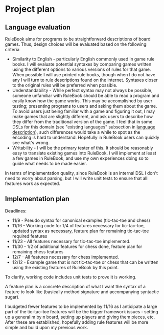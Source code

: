 # Project plan

## Language evaluation

RuleBook aims for programs to be straightforward descriptions of board games. Thus, design choices will be evaluated based on the following criteria:
* Similarity to English - particularly English commonly used in game rule books. I will evaluate potential syntaxes by comparing games written using the different options to various versions of rules for that game. When possible I will use printed rule books, though when I do not have any I will turn to rule descriptions found on the internet. Syntaxes closer to the original rules will be preferred when possible. 
* Understandability - While perfect syntax may not always be possible, someone unfamiliar with RuleBook should be able to read a program and easily know how the game works. This may be accomplished by user testing; presenting programs to users and asking them about the game. To avoid users just being familiar with a game and figuring it out, I may make games that are slightly different, and ask users to describe how they differ from the traditional version of the game. I feel that in some DSLs for this domain (see "existing languages" subsection in [language description](description.md)), such differences would take a while to spot as the encoding is hard to understand. Hopefully in RuleBook users can quickly see what's wrong.
* Writability - I will be the primary tester of this. It should be reasonably easy to translate existing games into RuleBook. I will implement at least a few games in RuleBook, and use my own experiences doing so to guide what needs to be made easier.

In terms of implementation quality, since RuleBook is an internal DSL I don't need to worry about parsing, but I will write unit tests to ensure that all features work as expected.

## Implementation plan

Deadlines:
* 11/9 - Pseudo syntax for canonical examples (tic-tac-toe and chess)
* 11/16 - Working code for 1/4 of features necessary for tic-tac-toe, updated syntax as necessary, feature plan for remaining tic-tac-toe required features
* 11/23 - All features necessary for tic-tac-toe implemented.
* 11/30 - 1/2 of additional features for chess done, feature plan for remaining chess features
* 12/7 - All features necessary for chess implemented. 
* 12/12 - Example game that is not tic-tac-toe or chess that can be written using the existing features of RuleBook by this point.

To clarify, working code includes unit tests to prove it is working.

A feature plan is a concrete description of what I want the syntax of a feature to look like (basically method signature and accompanying syntactic sugar).

I budgeted fewer features to be implemented by 11/16 as I anticipate a large part of the tic-tac-toe features will be the bigger framework issues - setting up a general m by n board, setting up players and giving them pieces, etc. After these are established, hopefully adding rule features will be more simple and build upon my previous work.